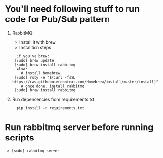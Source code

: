 # You'll need following stuff to run code for Pub/Sub pattern

1. RabbitMQ:
   - Install it with brew
   - Installtion steps
   ```
     if you've brew:
	[sudo] brew update
	[sudo] brew install rabbitmq
     else:
       # install homebrew
	[sudo] ruby -e "$(curl -fsSL https://raw.githubusercontent.com/Homebrew/install/master/install)"
       # once done, install rabbitmq
	[sudo] brew install rabbitmq
    ```

2. Run dependencies from requirements.txt
   ```
     pip install -r requirements.txt
   ```

# Run rabbitmq server before running scripts
```
 > [sudo] rabbitmq-server

